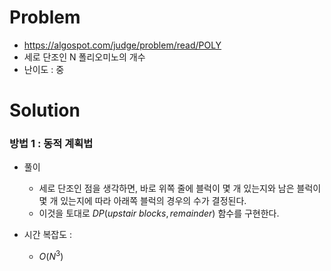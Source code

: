 # Problem
* https://algospot.com/judge/problem/read/POLY
* 세로 단조인 N 폴리오미노의 개수
* 난이도 : 중

# Solution

### 방법 1 : 동적 계획법
* 풀이
  * 세로 단조인 점을 생각하면, 바로 위쪽 줄에 블럭이 몇 개 있는지와 남은 블럭이 몇 개 있는지에 따라 
아래쪽 블럭의 경우의 수가 결정된다.
  * 이것을 토대로 $DP(upstair$ $blocks, remainder)$ 함수를 구현한다.

* 시간 복잡도 :
  * $O(N^3)$
